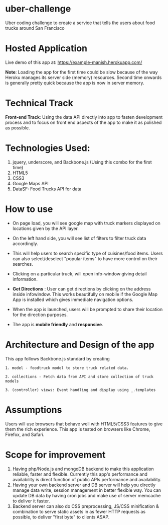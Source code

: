 # uber-challenge
Uber coding challenge to create a service that tells the users about food trucks around San Francisco


# Hosted Application
Live demo of this app at: https://example-manish.herokuapp.com/

**Note**: Loading the app for the first time could be slow because of the way Heroku manages its server side (memory) resources. Second time onwards is generally pretty quick because the app is now in server memory.

# Technical Track
**Front-end Track**: Using the data API directly into app to fasten development process and to focus on front end aspects of the app to make it as polished as possible.

# Technologies Used:
1. jquery, underscore, and Backbone.js (Using this combo for the first time)
2. HTML5
3. CSS3
4. Google Maps API
5. DataSF: Food Trucks API for data

# How to use
- On page load, you will see google map with truck markers displayed on locations given by the API layer.

- On the left hand side, you will see list of filters to filter truck data accordingly.

- This will help users to search specific type of cuisines/food items. Users can also select/deselect "popular items" to have more control on their searches.

- Clicking on a particular truck, will open info-window giving detail information.

- **Get Directions** : User can get directions by clicking on the address inside infowindow. This works beautifully on mobile if the Google Map App is installed which gives immediate navigation options.

- When the app is launched, users will be prompted to share their location for the direction purposes.

- The app is **mobile friendly** and **responsive**.

# Architecture and Design of the app
This app follows Backbone.js standard by creating

	1. model - foodtruck model to store truck related data.

	2. collections - Fetch data from API and store collection of truck models

	3. (controller) views: Event handling and display using _.templates

# Assumptions
Users will use browsers that behave well with HTML5/CSS3 features to give them the rich experience. This app is tested on browsers like Chrome, Firefox, and Safari.

# Scope for improvement
1. Having php/Node.js and mongoDB backend to make this application reliable, faster and flexible. Currently this app's performance and availability is direct function of public APIs performance and availability.
2. Having your own backend server and DB server will help you directly manage data write, session management in better flexible way. You can update DB data by having cron jobs and make use of server memcache to deliver it faster.
3. Backend server can also do CSS preprocessing, JS/CSS minification & combination to serve static assets in as fewer HTTP requests as possible, to deliver "first byte" to clients ASAP.

